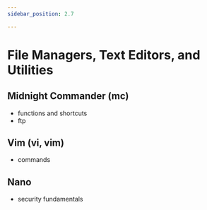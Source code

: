 ```yaml
---
sidebar_position: 2.7

---
```


# File Managers, Text Editors, and Utilities
## Midnight Commander (mc)

- functions and shortcuts
- ftp

## Vim (vi, vim)
- commands

## Nano

- security fundamentals
